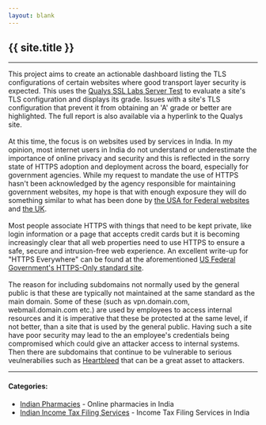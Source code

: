 ```yaml
---
layout: blank
---
```

<div>
	<h2>{{ site.title }}</h2>
</div>
<hr>
<div>
	This project aims to create an actionable dashboard listing the TLS configurations of certain websites where good transport layer security is expected.
	This uses the <a href="https://www.ssllabs.com/ssltest/index.html">Qualys SSL Labs Server Test</a> to evaluate a site's TLS configuration and displays its grade. Issues with a site's TLS configuration that
	prevent it from obtaining an 'A' grade or better are highlighted. The full report is also available via a hyperlink to the Qualys site.
	<br><br>
	At this time, the focus is on websites used by services in India. In my opinion, most internet users in India do not understand or underestimate the importance of online privacy and security and this is reflected
	in the sorry state of HTTPS adoption and deployment across the board, especially for government agencies. While my request to mandate the use of HTTPS hasn't been acknowledged by the agency responsible for
	maintaining government websites, my hope is that with enough exposure they will do something similar to what has been done by <a href="https://https.cio.gov/">the USA for Federal websites</a> and
	<a href="https://www.ncsc.gov.uk/guidance/tls-external-facing-services">the UK</a>.
	<br><br>
	Most people associate HTTPS with things that need to be kept private, like login information or a page that accepts credit cards but it is becoming increasingly clear that all web properties need to use HTTPS
	to ensure a safe, secure and intrusion-free web experience. An excellent write-up for "HTTPS Everywhere" can be found at the aforementioned <a href="https://https.cio.gov/everything/">US Federal Government's
	HTTPS-Only standard site</a>.
	<br><br>
	The reason for including subdomains not normally used by the general public is that these are typically not maintained at the same standard as the main domain. Some of these (such as vpn.domain.com, 
	webmail.domain.com etc.) are used by employees to access internal resources and it is imperative that these be protected at the same level, if not better, than a site that is used by the general public.
	Having such a site have poor security may lead to the an employee's credentials being compromised which could give an attacker access to internal systems. Then there are subdomains that continue to be vulnerable
	to serious veulnerabilies such as <a href="https://en.wikipedia.org/wiki/Heartbleed">Heartbleed</a> that can be a great asset to attackers.
</div>
<hr>
<div>
	<h4>Categories:</h4>
	<ul>
		<li><a href="./reports/indianPharmacies">Indian Pharmacies</a> - Online pharmacies in India</li>
		<li><a href="./reports/indianIncomeTaxFilingServices">Indian Income Tax Filing Services</a> - Income Tax Filing Services in India</li>
	</ul>
</div>